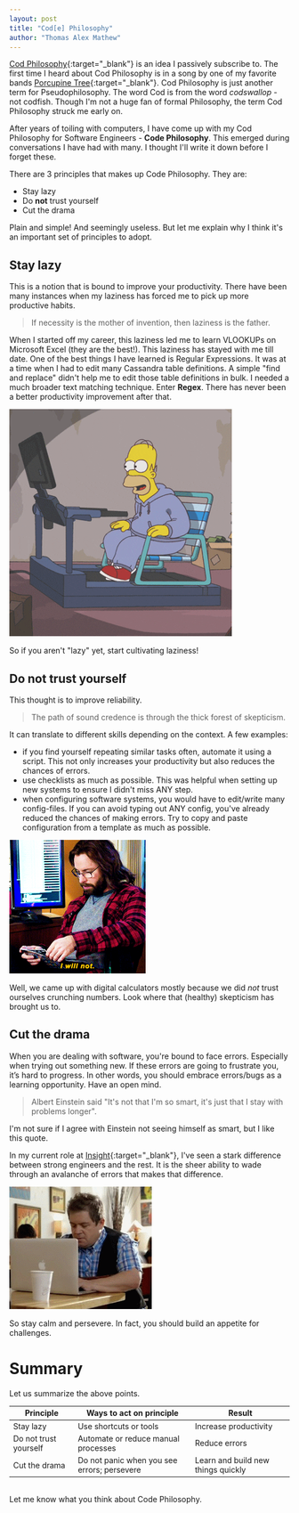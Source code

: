 ```yaml
---
layout: post
title: "Cod[e] Philosophy"
author: "Thomas Alex Mathew"
---
```


[Cod Philosophy](https://en.wikipedia.org/wiki/Pseudophilosophy){:target="_blank"} is an idea I passively subscribe to. The first time I heard about Cod Philosophy is in a song by one of my favorite bands [Porcupine Tree](https://en.wikipedia.org/wiki/Porcupine_Tree){:target="_blank"}. Cod Philosophy is just another term for Pseudophilosophy. The word Cod is from the word _codswallop_ - not codfish.  Though I'm not a huge fan of formal Philosophy, the term Cod Philosophy struck me early on.

After years of toiling with computers, I have come up with my Cod Philosophy for Software Engineers - **Code Philosophy**. This emerged during conversations I have had with many. I thought I'll write it down before I forget these.

There are 3 principles that makes up Code Philosophy. They are:

* Stay lazy
* Do **not** trust yourself
* Cut the drama

Plain and simple! And seemingly useless. But let me explain why I think it's an important set of principles to adopt.

## Stay lazy
This is a notion that is bound to improve your productivity. There have been many instances when my laziness has forced me to pick up more productive habits.

> If necessity is the mother of invention, then laziness is the father.

When I started off my career, this laziness led me to learn VLOOKUPs on Microsoft Excel (they are the best!). This laziness has stayed with me till date. One of the best things I have learned is Regular Expressions. It was at a time when I had to edit many Cassandra table definitions. A simple "find and replace" didn't help me to edit those table definitions in bulk. I needed a much broader text matching technique. Enter **Regex**. There has never been a better productivity improvement after that.

![Stay Lazy](/assets/gif/lazy_simpson.gif)

So if you aren't "lazy" yet, start cultivating laziness!

## Do not trust yourself

This thought is to improve reliability.

> The path of sound credence is through the thick forest of skepticism.

It can translate to different skills depending on the context. A few examples:
* if you find yourself repeating similar tasks often, automate it using a script. This not only increases your productivity but also reduces the chances of errors.
* use checklists as much as possible. This was helpful when setting up new systems to ensure I didn't miss ANY step.
* when configuring software systems, you would have to edit/write many config-files. If you can avoid typing out ANY config, you've already reduced the chances of making errors. Try to copy and paste configuration from a template as much as possible.

![Do not trust yourself](/assets/gif/i_will_not.gif)

Well, we came up with digital calculators mostly because we did _not_ trust ourselves crunching numbers. Look where that (healthy) skepticism has brought us to.

## Cut the drama

When you are dealing with software, you're bound to face errors. Especially when trying out something new. If these errors are going to frustrate you, it’s hard to progress. In other words, you should embrace errors/bugs as a learning opportunity. Have an open mind.

> Albert Einstein said "It's not that I'm so smart, it's just that I stay with problems longer".

I'm not sure if I agree with Einstein not seeing himself as smart, but I like this quote.

In my current role at [Insight](https://insightfellows.com/){:target="_blank"}, I've seen a stark difference between strong engineers and the rest. It is the sheer ability to wade through an avalanche of errors that makes that difference.

![Cut the drama](/assets/gif/cut_the_drama.gif)

So stay calm and persevere. In fact, you should build an appetite for challenges.

# Summary

Let us summarize the above points.

|Principle   |Ways to act on principle   | Result   |
|---|---|---|
| Stay lazy  | Use shortcuts or tools  | Increase productivity  |
| Do not trust yourself  | Automate or reduce manual processes| Reduce errors  |
| Cut the drama  | Do not panic when you see errors; persevere  | Learn and build new things quickly |


<br>
Let me know what you think about Code Philosophy.
